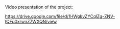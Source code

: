 Video presentation of the project:

https://drive.google.com/file/d/1HWgkvZYCqlZg-ZNV-IQFu0xrwnZ7WXQN/view
